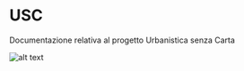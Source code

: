 # USC

Documentazione relativa al progetto Urbanistica senza Carta

![alt text](https://github.com/SITA-RegionePiemonte/USC/tree/master/static/USC.jpeg)

